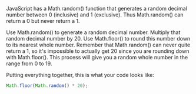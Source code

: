 JavaScript has a Math.random() function that generates a random decimal number between 0 (inclusive) and 1 (exclusive). Thus Math.random() can return a 0 but never return a 1.

Use Math.random() to generate a random decimal number.
Multiply that random decimal number by 20.
Use Math.floor() to round this number down to its nearest whole number.
Remember that Math.random() can never quite return a 1, so it's impossible to actually get 20 since you are rounding down with Math.floor(). This process will give you a random whole number in the range from 0 to 19.

Putting everything together, this is what your code looks like:
```js
Math.floor(Math.random() * 20);
```
